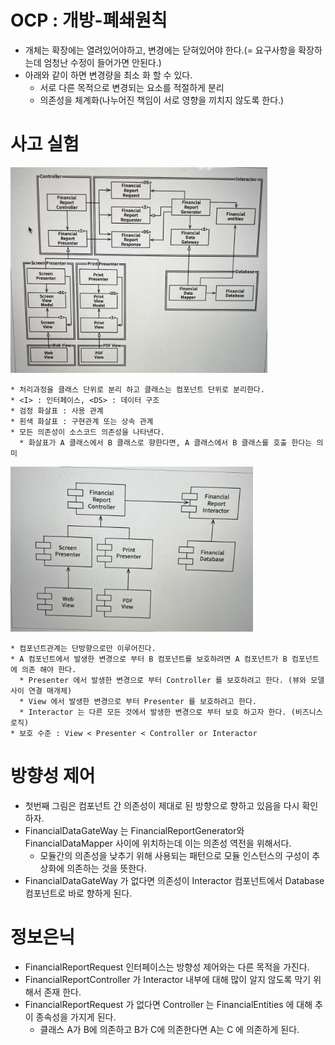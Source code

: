 # OCP : 개방-폐쇄원칙
  
  * 개체는 확장에는 열려있어야하고, 변경에는 닫혀있어야 한다.(= 요구사항을 확장하는데 엄청난 수정이 들어가면 안된다.)
  * 아래와 같이 하면 변경량을 최소 화 할 수 있다.
      * 서로 다른 목적으로 변경되는 요소를 적절하게 분리
      * 의존성을 체계화(나누어진 책임이 서로 영향을 끼치지 않도록 한다.)
      
# 사고 실험
  <img src="https://github.com/HwangWoonChun/CleanArchitecture/blob/main/clean/image/07/1.png" width = 411 height = 329>
  
    * 처리과정을 클래스 단위로 분리 하고 클래스는 컴포넌트 단위로 분리한다. 
    * <I> : 인터페이스, <DS> : 데이터 구조
    * 검정 화살표 : 사용 관계
    * 흰색 화살표 : 구현관계 또는 상속 관계
    * 모든 의존성이 소스코드 의존성을 나타낸다.
      * 화살표가 A 클래스에서 B 클래스로 향한다면, A 클래스에서 B 클래스를 호출 한다는 의미

  <img src="https://github.com/HwangWoonChun/CleanArchitecture/blob/main/clean/image/07/2.png" width = 388 height = 264>
  
    * 컴포넌트관계는 단방향으로만 이루어진다.
    * A 컴포넌트에서 발생한 변경으로 부터 B 컴포넌트를 보호하려면 A 컴포넌트가 B 컴포넌트에 의존 해야 한다.
      * Presenter 에서 발생한 변경으로 부터 Controller 를 보호하려고 한다. (뷰와 모델 사이 연결 매개체)
      * View 에서 발생한 변경으로 부터 Presenter 를 보호하려고 한다.
      * Interactor 는 다른 모든 것에서 발생한 변경으로 부터 보호 하고자 한다. (비즈니스 로직)
    * 보호 수준 : View < Presenter < Controller or Interactor
    
# 방향성 제어

  * 첫번째 그림은 컴포넌트 간 의존성이 제대로 된 방향으로 향하고 있음을 다시 확인 하자.
  * FinancialDataGateWay 는 FinancialReportGenerator와 FinancialDataMapper 사이에 위치하는데 이는 의존성 역전을 위해서다.
    * 모듈간의 의존성을 낮추기 위해 사용되는 패턴으로 모듈 인스턴스의 구성이 추상화에 의존하는 것을 뜻한다.
  * FinancialDataGateWay 가 없다면 의존성이 Interactor 컴포넌트에서 Database 컴포넌트로 바로 향하게 된다.

# 정보은닉

  * FinancialReportRequest 인터페이스는 방향성 제어와는 다른 목적을 가진다.
  * FinancialReportController 가 Interactor 내부에 대해 많이 알지 않도록 막기 위해서 존재 한다.
  * FinancialReportRequest 가 없다면 Controller 는 FinancialEntities 에 대해 추이 종속성을 가지게 된다.
    * 클래스 A가 B에 의존하고 B가 C에 의존한다면 A는 C 에 의존하게 된다.
